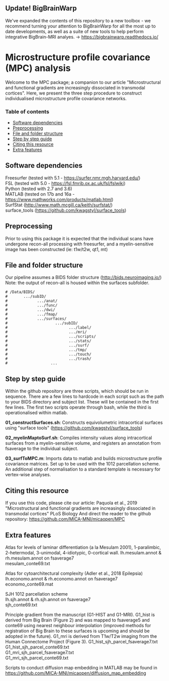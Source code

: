 ## Update! BigBrainWarp
We've expanded the contents of this repository to a new toolbox - we recommend turning your attention to BigBrainWarp for all the most up to date developments, as well as a suite of new tools to help perform integrative BigBrain-MRI analyes. -> https://bigbrainwarp.readthedocs.io/

# Microstructure profile covariance (MPC) analysis
Welcome to the MPC package; a companion to our article "Microstructural and functional gradients are increasingly dissociated in transmodal cortices". Here, we present the three step procedure to construct individualised microstructure profile covariance networks.

### Table of contents
* [Software dependencies](#software-dependencies)   
* [Preprocessing](#preprocessing)   
* [File and folder structure](#file-and-folder-structure)   
* [Step by step guide](#step-by-step-guide)   
* [Citing this resource](#citing-this-resource)   
* [Extra features](#extra-features)   

## Software dependencies
Freesurfer (tested with 5.1 - https://surfer.nmr.mgh.harvard.edu/)   
FSL (tested with 5.0 - https://fsl.fmrib.ox.ac.uk/fsl/fslwiki)   
Python (tested with 2.7 and 3.6)   
MATLAB (tested on 17b and 16a - https://www.mathworks.com/products/matlab.html)   
SurfStat (http://www.math.mcgill.ca/keith/surfstat/)   
surface_tools (https://github.com/kwagstyl/surface_tools)   

## Preprocessing
Prior to using this package it is expected that the individual scans have undergone recon-all processing with freesurfer, and a myelin-sensitive image has been constructed (ie: t1w/t2w, qt1, mt)

## File and folder structure
Our pipeline assumes a BIDS folder structure (http://bids.neuroimaging.io/)
Note: the output of recon-all is housed within the surfaces subfolder.
```{r, echo=TRUE}
# /Data/BIDS/   
#       .../subID/   
#             .../anat/  
#             .../func/  
#             .../dwi/   
#             .../fmap/   
#             .../surfaces/   
#                     .../subID/   
#                           .../label/   
#                           .../mri/   
#                           .../scripts/   
#                           .../stats/   
#                           .../surf/   
#                           .../tmp/   
#                           .../touch/   
#                           .../trash/   
#                   ...   
```   

## Step by step guide
Within the github repository are three scripts, which should be run in sequence. There are a few lines to hardcode in each script such as the path to your BIDS directory and subject list. These will be contained in the first few lines. The first two scripts operate through bash, while the third is operationalised within matlab. 

**01_constructSurfaces.sh**: Constructs equivolumetric intracortical surfaces using "surface tools" (https://github.com/kwagstyl/surface_tools)

**02_myelinMaptoSurf.sh**: Compiles intensity values along intracortical surfaces from a myelin-sensitive volume, and registers an annotation from fsaverage to the individual subject.

**03_surfToMPC.m**: Imports data to matlab and builds microstructure profile covariance matrices. Set up to be used with the 1012 parcellation scheme. An additional step of normalisation to a standard template is necessary for vertex-wise analyses. 

## Citing this resource
If you use this code, please cite our article:  Paquola et al., 2019 "Microstructural and functional gradients are increasingly dissociated in transmodal cortices" PLoS Biology 
And direct the reader to the github repository: https://github.com/MICA-MNI/micaopen/MPC

## Extra features
Atlas for levels of laminar differentiation (a la Mesulam 2001), 1-paralimbic, 2-hetermodal, 3-unimodal, 4-idiotypic, 0-cortical wall. 
  lh.mesulam.annot & rh.mesulam.annot on fsaverage7  
  mesulam_conte69.txt  

Atlas for cytoarchitectural complexity (Adler et al., 2018 Epilepsia)
  lh.economo.annot & rh.economo.annot on fsaverage7  
  economo_conte69.mat   

SJH 1012 parcellation scheme  
  lh.sjh.annot & rh.sjh.annot on fsaverage7  
  sjh_conte69.txt  

Principle gradient from the manuscript (G1-HIST and G1-MRI). G1_hist is derived from Big Brain (Figure 2) and was mapped to fsaverage5 and conte69 using nearest neighbour interpolation (improved methods for registration of Big Brain to these surfaces is upcoming and should be adopted in the future). G1_mri is derived from T1w/T2w imaging from the Human Connectome Project (Figure 3). 
  G1_hist_sjh_parcel_fsaverage7.txt  
  G1_hist_sjh_parcel_conte69.txt  
  G1_mri_sjh_parcel_fsaverage7.txt  
  G1_mri_sjh_parcel_conte69.txt  

Scripts to conduct diffusion map embedding in MATLAB may be found in https://github.com/MICA-MNI/micaopen/diffusion_map_embedding   

```
